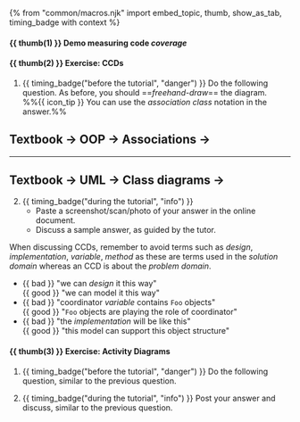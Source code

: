 {% from "common/macros.njk" import embed_topic, thumb, show_as_tab, timing_badge with context %}

#### {{ thumb(1) }} Demo measuring code _coverage_

<include src="../../admin/common-tutorials-fragment.md#demo-test-coverage" />

#### {{ thumb(2) }} Exercise: CCDs

1. {{ timing_badge("before the tutorial", "danger") }} Do the following question. As before, you should ==_freehand-draw_== the diagram.<br>
  %%{{ icon_tip }} You can use the <trigger trigger="click" for="modal:context-target">_association class_ notation</trigger> in the answer.%%

<modal large header="Relevant textbook topics" id="modal:context-target">

## Textbook → OOP → Associations →

<include src="../../book/oop/associations/associationClasses/container-inParent-asPanel.md" boilerplate />

----

## Textbook → UML → Class diagrams →
<include src="../../book/uml/classDiagrams/associationClasses/container-inParent-asPanel.md" boilerplate />
</modal>

<div class="indented-level1">

<include src="../../book/modeling/modelingStructures/objectOrientedDomainModels/q-courseDomainModel.md" />
<p/>
</div>

2. {{ timing_badge("during the tutorial", "info") }}
   * Paste a screenshot/scan/photo of your answer in the online document.
   * Discuss a sample answer, as guided by the tutor.
<box type="warning" seamless>

When discussing CCDs, remember to avoid terms such as _design_, _implementation_, _variable_, _method_ as these are terms used in the _solution domain_ whereas an CCD is about the _problem domain_.

* {{ bad }} "we can _design_ it this way"<br>
  {{ good }} "we can model it this way"
* {{ bad }} "coordinator _variable_ contains `Foo` objects"<br>
  {{ good }} "`Foo` objects are playing the role of coordinator"
* {{ bad }} "the _implementation_ will be like this"<br>
  {{ good }} "this model can support this object structure"
</box>

#### {{ thumb(3) }} Exercise: Activity Diagrams

1. {{ timing_badge("before the tutorial", "danger") }} Do the following question, similar to the previous question.

<div class="indented-level1">

<include src="../../book/modeling/modelingBehaviors/activityDiagrams/q-modelWorkflowOfBurgerShop.md" />
<p/>
</div>

2. {{ timing_badge("during the tutorial", "info") }} Post your answer and discuss, similar to the previous question.
